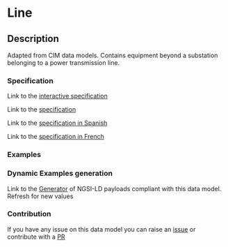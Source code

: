 # Line

## Description 

Adapted from CIM data models. Contains equipment beyond a substation belonging to a power transmission line.
### Specification

Link to the [interactive specification](https://swagger.lab.fiware.org/?url=https://smart-data-models.github.io/dataModel.EnergyCIM/Line/swagger.yaml)

Link to the [specification](https://smart-data-models.github.io/dataModel.EnergyCIM/Line/doc/spec.md)

Link to the [specification in Spanish](https://smart-data-models.github.io/dataModel.EnergyCIM/Line/doc/spec_ES.md)

Link to the [specification in French](https://smart-data-models.github.io/dataModel.EnergyCIM/Line/doc/spec_FR.md)
### Examples
### Dynamic Examples generation

Link to the [Generator](https://smartdatamodels.org/extra/ngsi-ld_generator_v0.91.php?schemaUrl=https://raw.githubusercontent.com/smart-data-models/dataModel.EnergyCIM/master/Line/schema.json&email=info@smartdatamodels.org) of NGSI-LD payloads compliant with this data model. Refresh for new values
### Contribution

 If you have any issue on this data model you can raise an [issue](https://github.com/smart-data-models/dataModel.EnergyCIM/issues)  or contribute with a [PR](https://github.com/smart-data-models/dataModel.EnergyCIM/pulls)